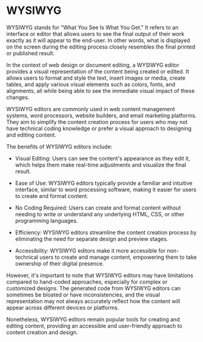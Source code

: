 # WYSIWYG

WYSIWYG stands for "What You See Is What You Get." It refers to an interface or editor that allows users to see the final output of their work exactly as it will appear to the end-user. In other words, what is displayed on the screen during the editing process closely resembles the final printed or published result.

In the context of web design or document editing, a WYSIWYG editor provides a visual representation of the content being created or edited. It allows users to format and style the text, insert images or media, create tables, and apply various visual elements such as colors, fonts, and alignments, all while being able to see the immediate visual impact of these changes.

WYSIWYG editors are commonly used in web content management systems, word processors, website builders, and email marketing platforms. They aim to simplify the content creation process for users who may not have technical coding knowledge or prefer a visual approach to designing and editing content.

The benefits of WYSIWYG editors include:

* Visual Editing: Users can see the content's appearance as they edit it, which helps them make real-time adjustments and visualize the final result.

* Ease of Use: WYSIWYG editors typically provide a familiar and intuitive interface, similar to word processing software, making it easier for users to create and format content.

* No Coding Required: Users can create and format content without needing to write or understand any underlying HTML, CSS, or other programming languages.

* Efficiency: WYSIWYG editors streamline the content creation process by eliminating the need for separate design and preview stages.

* Accessibility: WYSIWYG editors make it more accessible for non-technical users to create and manage content, empowering them to take ownership of their digital presence.

However, it's important to note that WYSIWYG editors may have limitations compared to hand-coded approaches, especially for complex or customized designs. The generated code from WYSIWYG editors can sometimes be bloated or have inconsistencies, and the visual representation may not always accurately reflect how the content will appear across different devices or platforms.

Nonetheless, WYSIWYG editors remain popular tools for creating and editing content, providing an accessible and user-friendly approach to content creation and design.